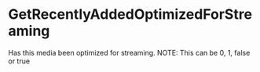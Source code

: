 # GetRecentlyAddedOptimizedForStreaming

Has this media been optimized for streaming. NOTE: This can be 0, 1, false or true

